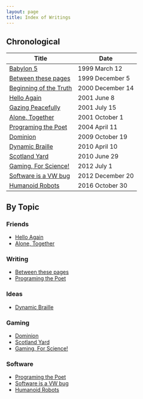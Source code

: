 ```yaml
---
layout: page
title: Index of Writings
---
```


## Chronological

Title                 | Date
 -------------------- |-------
 [Babylon 5](1999-03-12-babylon-5) | 1999 March 12
 [Between these pages](1999-12-05-between-these-pages) | 1999 December 5
 [Beginning of the Truth](2000-12-14-beginning-of-the-truth) | 2000 December 14
 [Hello Again](2001-06-08-hello-again) | 2001 June 8
 [Gazing Peacefully](2001-07-15-gazing-peacefully) | 2001 July 15 
 [Alone, Together](2001-10-01-alone,-together) | 2001 October 1 
 [Programing the Poet](2004-04-11-programing-the-poet) | 2004 April 11
 [Dominion](2009-10-19-Dominion) | 2009 October 19
 [Dynamic Braille](2010-04-10-dynamic-braille) | 2010 April 10
 [Scotland Yard](2010-06-29-scotland-yard) | 2010 June 29
 [Gaming, For Science!](2012-07-01-gaming-for-science) | 2012 July 1
 [Software is a VW bug](2012-12-20-software-vw) | 2012 December 20
 [Humanoid Robots](2016-10-30-Humanoid-Robots) | 2016 October 30
 
## By Topic

### Friends
- [Hello Again](2001-06-08-hello-again)
- [Alone, Together](2001-10-01-alone,-together)

### Writing
- [Between these pages](1999-12-05-between-these-pages)
- [Programing the Poet](2004-04-11-programing-the-poet)

### Ideas
- [Dynamic Braille](2010-04-10-dynamic-braille)

### Gaming
- [Dominion](2009-10-19-Dominion)
- [Scotland Yard](2010-06-29-scotland-yard)
- [Gaming, For Science!](2012-07-01-gaming-for-science)

### Software
- [Programing the Poet](2004-04-11-programing-the-poet)
- [Software is a VW bug](2012-12-20-software-vw)
- [Humanoid Robots](2016-10-30-Humanoid-Robots)

